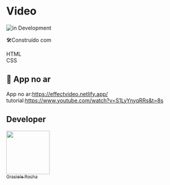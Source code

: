 # Video
![in Development](https://img.shields.io/badge/Effect%20-%20Video-pink) 


🛠️Construído com

HTML <br>
CSS <br>


## 🚀 App no ar

App no ar:https://effectvideo.netlify.app/ <br>
tutorial:https://www.youtube.com/watch?v=S1LyYnyqRRs&t=8s


## Developer

[<img src="https://avatars.githubusercontent.com/u/104076058?v=4" width=115><br><sub>Grasiele Rocha</sub>](https://github.com/GrasieleRocha) 
